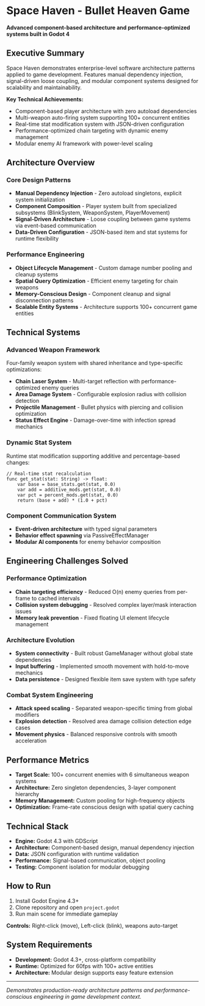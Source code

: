 # Space Haven - Bullet Heaven Game

**Advanced component-based architecture and performance-optimized systems built in Godot 4**

## Executive Summary

Space Haven demonstrates enterprise-level software architecture patterns applied to game development. Features manual dependency injection, signal-driven loose coupling, and modular component systems designed for scalability and maintainability.

**Key Technical Achievements:**
- Component-based player architecture with zero autoload dependencies
- Multi-weapon auto-firing system supporting 100+ concurrent entities
- Real-time stat modification system with JSON-driven configuration
- Performance-optimized chain targeting with dynamic enemy management
- Modular enemy AI framework with power-level scaling

## Architecture Overview

### Core Design Patterns
- **Manual Dependency Injection** - Zero autoload singletons, explicit system initialization
- **Component Composition** - Player system built from specialized subsystems (BlinkSystem, WeaponSystem, PlayerMovement)
- **Signal-Driven Architecture** - Loose coupling between game systems via event-based communication
- **Data-Driven Configuration** - JSON-based item and stat systems for runtime flexibility

### Performance Engineering
- **Object Lifecycle Management** - Custom damage number pooling and cleanup systems
- **Spatial Query Optimization** - Efficient enemy targeting for chain weapons
- **Memory-Conscious Design** - Component cleanup and signal disconnection patterns
- **Scalable Entity Systems** - Architecture supports 100+ concurrent game entities

## Technical Systems

### Advanced Weapon Framework
Four-family weapon system with shared inheritance and type-specific optimizations:
- **Chain Laser System** - Multi-target reflection with performance-optimized enemy queries
- **Area Damage System** - Configurable explosion radius with collision detection
- **Projectile Management** - Bullet physics with piercing and collision optimization
- **Status Effect Engine** - Damage-over-time with infection spread mechanics

### Dynamic Stat System
Runtime stat modification supporting additive and percentage-based changes:
```gdscript
// Real-time stat recalculation
func get_stat(stat: String) -> float:
    var base = base_stats.get(stat, 0.0)
    var add = additive_mods.get(stat, 0.0)
    var pct = percent_mods.get(stat, 0.0)
    return (base + add) * (1.0 + pct)
```

### Component Communication System
- **Event-driven architecture** with typed signal parameters
- **Behavior effect spawning** via PassiveEffectManager
- **Modular AI components** for enemy behavior composition

## Engineering Challenges Solved

### Performance Optimization
- **Chain targeting efficiency** - Reduced O(n) enemy queries from per-frame to cached intervals
- **Collision system debugging** - Resolved complex layer/mask interaction issues
- **Memory leak prevention** - Fixed floating UI element lifecycle management

### Architecture Evolution
- **System connectivity** - Built robust GameManager without global state dependencies
- **Input buffering** - Implemented smooth movement with hold-to-move mechanics
- **Data persistence** - Designed flexible item save system with type safety

### Combat System Engineering
- **Attack speed scaling** - Separated weapon-specific timing from global modifiers
- **Explosion detection** - Resolved area damage collision detection edge cases
- **Movement physics** - Balanced responsive controls with smooth acceleration

## Performance Metrics

- **Target Scale:** 100+ concurrent enemies with 6 simultaneous weapon systems
- **Architecture:** Zero singleton dependencies, 3-layer component hierarchy
- **Memory Management:** Custom pooling for high-frequency objects
- **Optimization:** Frame-rate conscious design with spatial query caching

## Technical Stack

- **Engine:** Godot 4.3 with GDScript
- **Architecture:** Component-based design, manual dependency injection
- **Data:** JSON configuration with runtime validation
- **Performance:** Signal-based communication, object pooling
- **Testing:** Component isolation for modular debugging

## How to Run

1. Install Godot Engine 4.3+
2. Clone repository and open `project.godot`
3. Run main scene for immediate gameplay

**Controls:** Right-click (move), Left-click (blink), weapons auto-target

## System Requirements

- **Development:** Godot 4.3+, cross-platform compatibility
- **Runtime:** Optimized for 60fps with 100+ active entities
- **Architecture:** Modular design supports easy feature extension

---

*Demonstrates production-ready architecture patterns and performance-conscious engineering in game development context.*
